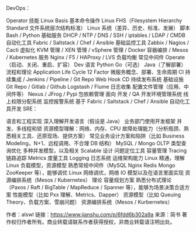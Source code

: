 DevOps：

Operator 技能
Linux Basis
基本命令操作
Linux FHS（Filesystem Hierarchy Standard 文件系统层次结构标准）
Linux 系统（差异、历史、标准、发展）
脚本
Bash / Python
基础服务
DHCP / NTP / DNS / SSH / iptables / LDAP / CMDB
自动化工具
Fabric / Saltstack / Chef / Ansible
基础监控工具
Zabbix / Nagios / Cacti
虚拟化
KVM 管理 / XEN 管理 / vSphere 管理 / Docker
容器编排 / Mesos / Kubernetes
服务
Nginx / F5 / HAProxy / LVS 负载均衡
常见中间件 Operate（启动、关闭、重启、扩容）
Dev
语言
Python
Go（可选）
Java（了解部署）
流程和理论
Application Life Cycle
12 Factor
微服务概念、部署、生命周期
CI 持续集成 / Jenkins / Pipeline / Git Repo Web Hook
CD 持续发布系统
基础设施
Git Repo / Gitlab / Github
Logstash / Flume 日志收集
配置文件管理（应用、中间件等）
Nexus / JFrog / Pypi 包依赖管理
面向 开发 / QA 开发环境管理系统
线上权限分配系统
监控报警系统
基于 Fabric / Saltstack / Chef / Ansible 自动化工具开发
SRE：

语言和工程实现
深入理解开发语言（假设是 Java）
业务部门使用开发框架
并发、多线程和锁
资源模型理解：网络、内存、CPU
故障处理能力（分析瓶颈、熟悉相关工具、还原现场、提供方案）
常见业务设计方案和陷阱（比如 Business Modeling，N+1、远程调用、不合理 DB 结构）
MySQL / Mongo OLTP 类型查询优化
多种并发模型，以及相关 Scalable 设计
问题定位工具
容量管理
Tracing 链路追踪
Metrics 度量工具
Logging 日志系统
运维架构能力
Linux 精通，理解 Linux 负载模型，资源模型
熟悉常规中间件（MySQL Nginx Redis Mongo ZooKeeper 等），能够调优
Linux 网络调优，网络 IO 模型以及在语言里面实现
资源编排系统（Mesos / Kubernetes）
理论
容量规划方案
熟悉分布式理论（Paxos / Raft / BigTable / MapReduce / Spanner 等），能够为场景决策合适方案
性能模型（比如 Pxx 理解、Metrics、Dapper）
资源模型（比如 Queuing Theory、负载方案、雪崩问题）
资源编排系统（Mesos / Kurbernetes）

作者：alswl
链接：https://www.jianshu.com/p/6fdd6b302a9a
来源：简书
著作权归作者所有。商业转载请联系作者获得授权，非商业转载请注明出处。
